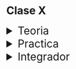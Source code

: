 # Clase X

<details>
<summary style="font-size:28px">Teoria</summary>

---

Lee la siguiente documentacion:

- [Empezando con React Router](https://reactrouter.com/en/main/start/tutorial)

- [repo con ejemplos](https://github.com/remix-run/react-router/tree/dev/examples/basic)

Comienza a leer el archivo `App.jsx`, intenta entender el flujo de renderizado, el funcionamiento, y como se relacionan los componentes entre si.

- Aprende la sintaxis de `react-router-dom`

  - `BrowserRouter` es un componente que debe envolver a toda la aplicacion, y que nos permite utilizar las rutas.

  - `Routes` es un componente que envuelve componentes `Route`.

  - `Route` es un componente que nos permite renderizar un componente cuando la ruta coincida con la ruta actual.

  - `Link` es un componente que nos permite crear un enlace a otra ruta, evitando que se recargue la pagina.

- Observa como utilizamos `Outlet` para renderizar rutas hijas.

---

Si quieres, puedes ver el ejercicio con el que trabajaremos durante la clase [aqui](/src/clases/14-router-I/teoria/App.jsx)
</details>
<details>
<summary style="font-size:28px">Practica</summary>

---

### Instalacion

- Ejecuta `npm install react-router-dom`

- Agrega el `BrowserRouter` en el `main` de tu app

### React Router con rutas estaticas

1. Crea una app con las siguientes seccines
  
```
|-inicio
|-shorts
|-suscripciones
|-explorar
  |-tendencias
  |-musica
  |-peliculas
```

2. Un header nos acompaña en todo momento, permitiendonos navegar a `inicio`, `shorts`, `suscripciones` y `explorar`

3. En el componente de la seccion `explorar`
  
    - en todas las subsecciones hay un h1 con el label `explorar`

    - en el `index` de la seccion hay 1 boton que redirige a cada subseccion

---

Puedes ver la resolucion [aqui](/src/clases/14-router-I/practica/App.jsx)
</details>
<details>
<summary style="font-size:28px">Integrador</summary>
WIP: come later
</details>